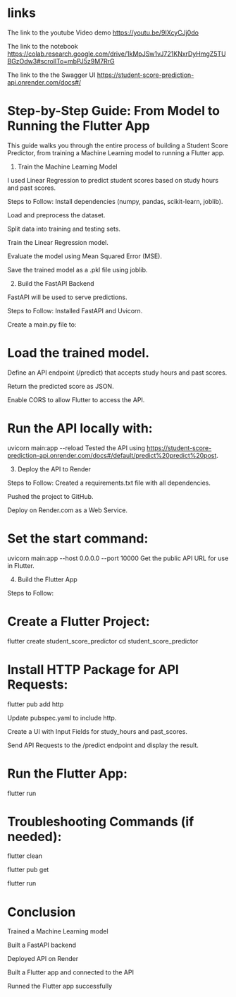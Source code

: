 # links
 The link to the youtube Video demo https://youtu.be/9IXcyCJj0do
 
 The link to the notebook https://colab.research.google.com/drive/1kMpJSw1vJ721KNxrDyHmgZ5TUBGzOdw3#scrollTo=mbPJ5z9M7RrG
 
 The link to the the Swagger UI https://student-score-prediction-api.onrender.com/docs#/

# Step-by-Step Guide: From Model to Running the Flutter App
This guide walks you through the entire process of building a Student Score Predictor, from training a Machine Learning model to running a Flutter app.

1. Train the Machine Learning Model
   
I used Linear Regression to predict student scores based on study hours and past scores.

Steps to Follow:
Install dependencies (numpy, pandas, scikit-learn, joblib).

Load and preprocess the dataset.

Split data into training and testing sets.

Train the Linear Regression model.

Evaluate the model using Mean Squared Error (MSE).

Save the trained model as a .pkl file using joblib.

2. Build the FastAPI Backend
   
FastAPI will be used to serve predictions.

Steps to Follow:
Installed FastAPI and Uvicorn.

Create a main.py file to:

# Load the trained model.

Define an API endpoint (/predict) that accepts study hours and past scores.

Return the predicted score as JSON.

Enable CORS to allow Flutter to access the API.

# Run the API locally with:
uvicorn main:app --reload
Tested the API using https://student-score-prediction-api.onrender.com/docs#/default/predict%20predict%20post.

3. Deploy the API to Render
   
Steps to Follow:
Created a requirements.txt file with all dependencies.

Pushed the project to GitHub.

Deploy on Render.com as a Web Service.

# Set the start command:
uvicorn main:app --host 0.0.0.0 --port 10000
Get the public API URL for use in Flutter.

4. Build the Flutter App
   
Steps to Follow:
# Create a Flutter Project:
flutter create student_score_predictor
cd student_score_predictor

# Install HTTP Package for API Requests:
flutter pub add http

Update pubspec.yaml to include http.

Create a UI with Input Fields for study_hours and past_scores.

Send API Requests to the /predict endpoint and display the result.

# Run the Flutter App:
flutter run

# Troubleshooting Commands (if needed):
flutter clean

flutter pub get

flutter run

# Conclusion
 Trained a Machine Learning model
 
 Built a FastAPI backend
 
 Deployed API on Render
 
 Built a Flutter app and connected to the API
 
 Runned the Flutter app successfully
